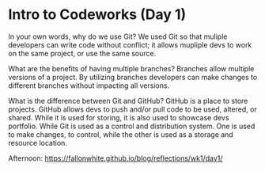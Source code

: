 # Intro to Codeworks (Day 1)

In your own words, why do we use Git?
We used Git so that muliple developers can write code without conflict; it allows mupliple devs to work on the same project, or use the same source.

What are the benefits of having multiple branches?
Branches allow multiple versions of a project. By utilizing branches developers can make changes to different branches without impacting all versions.

What is the difference between Git and GitHub?
GitHub is a place to store projects. GitHub allows devs to push and/or pull code to be used, altered, or shared. While it is used for storing, it is also used to showcase devs portfolio. While Git is used as a control and distribution system. One is used to make changes, to control, while the other is used as a storage and resource location.

Afternoon: https://fallonwhite.github.io/blog/reflections/wk1/day1/
